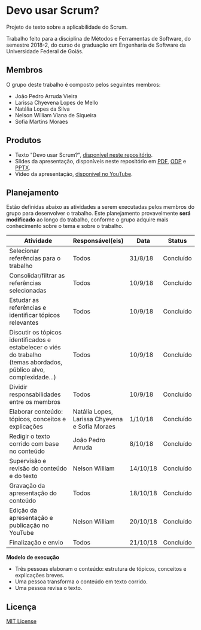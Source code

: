 # Devo usar Scrum?
Projeto de texto sobre a aplicabilidade do Scrum.

Trabalho feito para a disciplina de Métodos e Ferramentas de Software, do semestre 2018-2, do curso de graduação em Engenharia de Software da Universidade Federal de Goiás.

## Membros

O grupo deste trabalho é composto pelos seguintes membros:

- João Pedro Arruda Vieira
- Larissa Chyevena Lopes de Mello
- Natália Lopes da Silva
- Nelson William Viana de Siqueira
- Sofia Martins Moraes

## Produtos

- Texto "Devo usar Scrum?", [disponível neste repositório](devo%20usar%20scrum.md).
- Slides da apresentação, disponíveis neste repositório em [PDF](apresentacao/Devo%20usar%20Scrum%202.pdf), [ODP](apresentacao/Devo%20usar%20Scrum.odp) e [PPTX](apresentacao/Devo%20usar%20Scrum.pptx).
- Vídeo da apresentação, [disponível no YouTube](https://youtu.be/W6aSZDKMPfA).

## Planejamento

Estão definidas abaixo as atividades a serem executadas pelos membros do grupo para desenvolver o trabalho. Este planejamento provavelmente **será modificado** ao longo do trabalho, conforme o grupo adquire mais conhecimento sobre o tema e sobre o trabalho.

| Atividade | Responsável(eis) | Data | Status |
|---|---|---|---|
| Selecionar referências para o trabalho | Todos  | 31/8/18 | Concluído |
| Consolidar/filtrar as referências selecionadas | Todos  | 10/9/18 | Concluído |
| Estudar as referências e identificar tópicos relevantes | Todos  | 10/9/18 | Concluído |
| Discutir os tópicos identificados e estabelecer o viés do trabalho<br>(temas abordados, público alvo, complexidade...) | Todos | 10/9/18 | Concluído |
| Dividir responsabilidades entre os membros | Todos  | 10/9/18 | Concluído |
| Elaborar conteúdo: tópicos, conceitos e explicações | Natália Lopes,<br>Larissa Chyevena<br>e Sofia Moraes | 1/10/18 | Concluído |
| Redigir o texto corrido com base no conteúdo | João Pedro Arruda | 8/10/18 | Concluído |
| Supervisão e revisão do conteúdo e do texto | Nelson William | 14/10/18 | Concluído |
| Gravação da apresentação do conteúdo | Todos | 18/10/18 | Concluído |
| Edição da apresentação e publicação no YouTube | Nelson William | 20/10/18 | Concluído |
| Finalização e envio | Todos | 21/10/18 | Concluído |

**Modelo de execução**
- Três pessoas elaboram o conteúdo: estrutura de tópicos, conceitos e explicações breves.
- Uma pessoa transforma o conteúdo em texto corrido.
- Uma pessoa revisa o texto.

## Licença
[MIT License](LICENSE)
